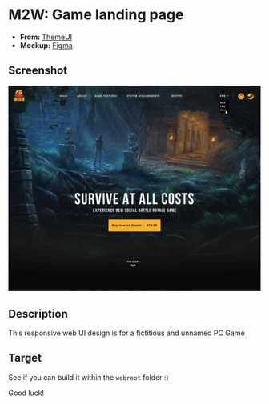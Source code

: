 # M2W: Game landing page

- **From:** [ThemeUI](https://themeui.net/free-game-landing-page-for-figma/)
- **Mockup:** [Figma](https://www.figma.com/file/TQbxiZSrdlXzn5SWfhMoA9/Game-landing-page-Responsive)

## Screenshot

![Screenshot of the Game landing page masthead](./docs/desktop.png)

## Description

This responsive web UI design is for a fictitious and unnamed PC Game

## Target

See if you can build it within the `webroot` folder :)

Good luck!

